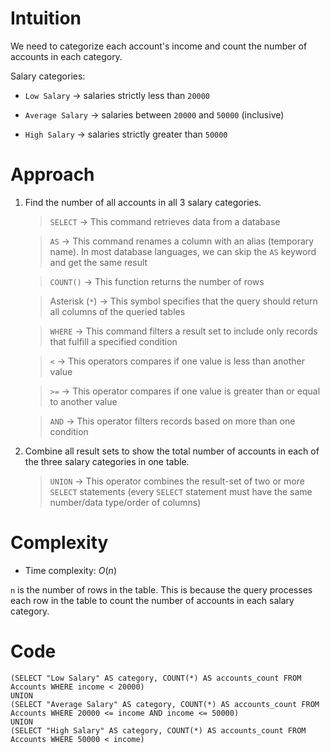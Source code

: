 # Intuition
<!-- Describe your first thoughts on how to solve this problem. -->
We need to categorize each account's income and count the number of accounts in each category.

Salary categories:
- `Low Salary` → salaries strictly less than `20000`

- `Average Salary` → salaries between `20000` and `50000` (inclusive)

- `High Salary` → salaries strictly greater than `50000`

# Approach
<!-- Describe your approach to solving the problem. -->
1. Find the number of all accounts in all 3 salary categories.

    > `SELECT` → This command retrieves data from a database

    > `AS` → This command renames a column with an alias (temporary name). In most database languages, we can skip the `AS` keyword and get the same result

    > `COUNT()` → This function returns the number of rows

    > Asterisk (`*`) → This symbol specifies that the query should return all columns of the queried tables

    > `WHERE` → This command filters a result set to include only records that fulfill a specified condition

    > `<` → This operators compares if one value is less than another value

    > `>=` → This operator compares if one value is greater than or equal to another value

    > `AND` → This operator filters records based on more than one condition

2. Combine all result sets to show the total number of accounts in each of the three salary categories in one table.

    > `UNION` → This operator combines the result-set of two or more `SELECT` statements (every `SELECT` statement must have the same number/data type/order of columns)

# Complexity
- Time complexity: $O(n)$
<!-- Add your time complexity here, e.g. $$O(n)$$ -->
`n` is the number of rows in the table. This is because the query processes each row in the table to count the number of accounts in each salary category.

# Code
```
(SELECT "Low Salary" AS category, COUNT(*) AS accounts_count FROM Accounts WHERE income < 20000)
UNION
(SELECT "Average Salary" AS category, COUNT(*) AS accounts_count FROM Accounts WHERE 20000 <= income AND income <= 50000)
UNION
(SELECT "High Salary" AS category, COUNT(*) AS accounts_count FROM Accounts WHERE 50000 < income)
```
